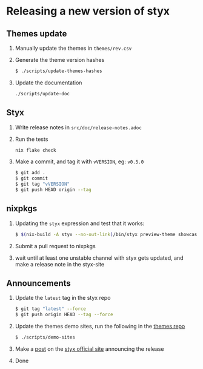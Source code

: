 # Releasing a new version of styx

## Themes update

1. Manually update the themes in `themes/rev.csv`

2. Generate the theme version hashes

    ```sh
    $ ./scripts/update-themes-hashes
    ```

3. Update the documentation

    ```sh
    ./scripts/update-doc
    ```


## Styx

1. Write release notes in `src/doc/release-notes.adoc`

2. Run the tests

    ```sh
    nix flake check
    ```

3. Make a commit, and tag it with `vVERSION`, eg: `v0.5.0`

    ```sh
    $ git add .
    $ git commit
    $ git tag "vVERSION"
    $ git push HEAD origin --tag
    ```

## nixpkgs

1. Updating the `styx` expression and test that it works:

    ```sh
    $ $(nix-build -A styx --no-out-link)/bin/styx preview-theme showcase
    ```

2. Submit a pull request to nixpkgs

3. wait until at least one unstable channel with styx gets updated, and make a release note in the styx-site


## Announcements

1. Update the `latest` tag in the styx repo

    ```sh
    $ git tag "latest" --force
    $ git push origin HEAD --tag --force
    ```

2. Update the themes demo sites, run the following in the [themes repo](https://github.com/styx-static/themes)

    ```sh
    $ ./scripts/demo-sites
    ```

3. Make a [post](https://github.com/styx-static/styx-site/tree/master/posts) on the [styx official site](https://github.com/styx-static/styx-site) announcing the release

4. Done
